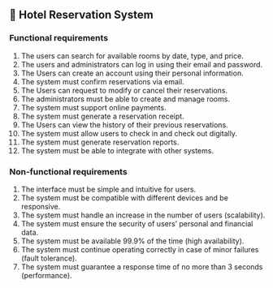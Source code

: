 ## 📅 Hotel Reservation System

### Functional requirements

1. The users can search for available rooms by date, type, and price.
2. The users and administrators can log in using their email and password.
3. The Users can create an account using their personal information.
4. The system must confirm reservations via email.
5. The Users can request to modify or cancel their reservations.
6. The administrators must be able to create and manage rooms.
7. The system must support online payments.
8. The system must generate a reservation receipt.
9. The Users can view the history of their previous reservations.
10. The system must allow users to check in and check out digitally.
11. The system must generate reservation reports.
12. The system must be able to integrate with other systems.

<!--  Spanish version
1. El usuario puede buscar habitaciones disponibles por fechas, tipo y precio. 
2. El usuario y el administrador pueden iniciar sesion con su email y contraseña.
3. El usuario puede crear una cuenta con su informacion personal.
4. El sistema debe confirmar la reservacion via email.
5. El usuario puede solicitar la modificacion o cancelacion de su reserva.
6. El administrador debe poder crear y gestionar habitaciones.
7. El sistema debe permitir realizar pagos en línea.
8. El sistema debe generar un comprobante de la reservacion.
9. Los usuarios pueden ver el historial de sus reservas anteriores.
10. El sistema debe permitir la recuperación de contraseñas mediante correo electrónico
11. El sistema debe permitir a los usuarios realizar el check-in y check-out de manera digital.
12. El sistema debe generar reportes de las reservaciones.
13. El sistema debe poder integrarse con otros sistemas.
-->

### Non-functional requirements

1. The interface must be simple and intuitive for users.
2. The system must be compatible with different devices and be responsive.
3. The system must handle an increase in the number of users (scalability).
4. The system must ensure the security of users’ personal and financial data.
5. The system must be available 99.9% of the time (high availability).
6. The system must continue operating correctly in case of minor failures (fault tolerance).
7. The system must guarantee a response time of no more than 3 seconds (performance).

<!--  Spanish version
1. La interfaz debe ser simple e intuitiva para usuarios.
2. El sistema debe ser compatible con diferentes dispositivos y responsive.
3. El sistema debe manejar un aumento de usuarios.
4. El sistema debe garantizar la seguridad de los datos personales y financieros de los usuarios.
5. El sistema debe estar disponible el 99.9% del tiempo.
6. El sistema debe continuar operando correctamente en caso de fallos menores.
7. El sistema debe garantizar una respuesta no mayor a 3 segundos.
-->